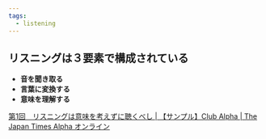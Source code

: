 ```yaml
---
tags:
  - listening
---
```

## リスニングは３要素で構成されている
- **音を聞き取る**
- **言葉に変換する**
- **意味を理解する**

[第1回　リスニングは意味を考えずに聴くべし | 【サンプル】Club Alpha | The Japan Times Alpha オンライン](https://alpha.japantimes.co.jp/clubalpha-sample/lecture/lecture02/259/?doing_wp_cron=1708429127.9036281108856201171875)

